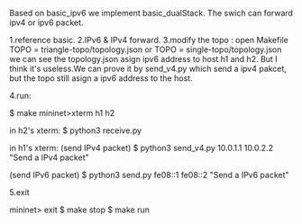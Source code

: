 Based on basic_ipv6 we implement basic_dualStack. The swich can forward ipv4 or ipv6 packet.

1.reference basic.
2.IPv6 & IPv4 forward.
3.modify the topo : open Makefile      TOPO = triangle-topo/topology.json  or  TOPO = single-topo/topology.json
we can see the topology.json asign ipv6 address to host h1 and h2. But I think it's useless.We can prove it by send_v4.py which send a ipv4 pakcet, but the topo still asign a ipv6 address to the host.  

4.run:    

$ make
mininet>xterm h1 h2

in h2's xterm:
$ python3 receive.py

in h1's xterm:
(send IPv4 packet)
$ python3 send_v4.py 10.0.1.1 10.0.2.2 "Send a IPv4 packet"

(send IPv6 packet)
$ python3 send.py fe08::1 fe08::2 "Send a IPv6 packet"

5.exit

mininet> exit
$ make stop
$ make run 